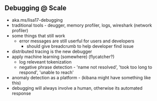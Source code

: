 Debugging @ Scale
---
* aka.ms/lisa17-debugging
* traditional tools - deugger, memory profiler, logs, wireshark (network profiler)
* some things that still work
  * error messages are still userful for users and developers
    * should give breadcrumb to help developer find issue
* distributed tracing is the new debugger
* apply machine learning (somewhere) (flycatcher?)
  * log releveant tokenization
  * negative phrase detection - 'name not resolved', 'took too long to respond', 'unable to reach'
* anomaly detection as a platform - (kibana might have something like this)
* debugging will always involve a human, otherwise its automated response
